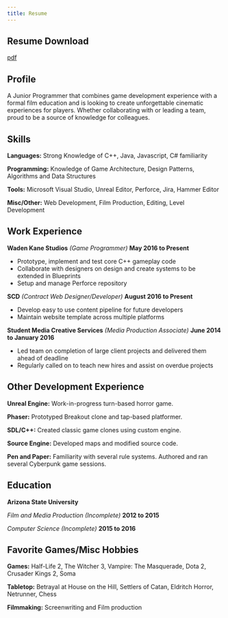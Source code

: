 ```yaml
---
title: Resume
---
```

## Resume Download
[pdf](/assets/calebsmith-resume.pdf)

## Profile
A Junior Programmer that combines game development experience with a formal film education and is looking to create unforgettable cinematic experiences for players. Whether collaborating with or leading a team, proud to be a source of knowledge for colleagues.

## Skills
**Languages:**  Strong Knowledge of C++,   Java,   Javascript,   C# familiarity

**Programming:**  Knowledge of Game Architecture,   Design Patterns,   Algorithms and Data Structures

**Tools:**  Microsoft Visual Studio,   Unreal Editor,   Perforce,   Jira,   Hammer Editor

**Misc/Other:**  Web Development,   Film Production,   Editing,   Level Development

## Work Experience
**Waden Kane Studios**   _(Game Programmer)_  **May 2016 to Present**

- Prototype, implement and test core C++ gameplay code
- Collaborate with designers on design and create systems to be extended in Blueprints
- Setup and manage Perforce repository

**SCD**   _(Contract Web Designer/Developer)_   **August 2016 to Present**

- Develop easy to use content pipeline for future developers
- Maintain website template across multiple platforms

**Student Media Creative Services**   _(Media Production Associate)_   **June 2014 to January 2016**

- Led team on completion of large client projects and delivered them ahead of deadline
- Regularly called on to teach new hires and assist on overdue projects

## Other Development Experience
**Unreal Engine:**  Work-in-progress turn-based horror game.

**Phaser:**  Prototyped Breakout clone and tap-based platformer.

**SDL/C++:**  Created classic game clones using custom engine.

**Source Engine:**  Developed maps and modified source code.

**Pen and Paper:**  Familiarity with several rule systems. Authored and ran several Cyberpunk game sessions.

## Education
**Arizona State University**

_Film and Media Production (Incomplete)_  **2012 to 2015**

_Computer Science (Incomplete)_  **2015 to 2016**

## Favorite Games/Misc Hobbies
**Games:** Half-Life 2,  The Witcher 3,  Vampire: The Masquerade,  Dota 2,  Crusader Kings 2,  Soma

**Tabletop:** Betrayal at House on the Hill,  Settlers of Catan,  Eldritch Horror,  Netrunner,  Chess

**Filmmaking:** Screenwriting and Film production
